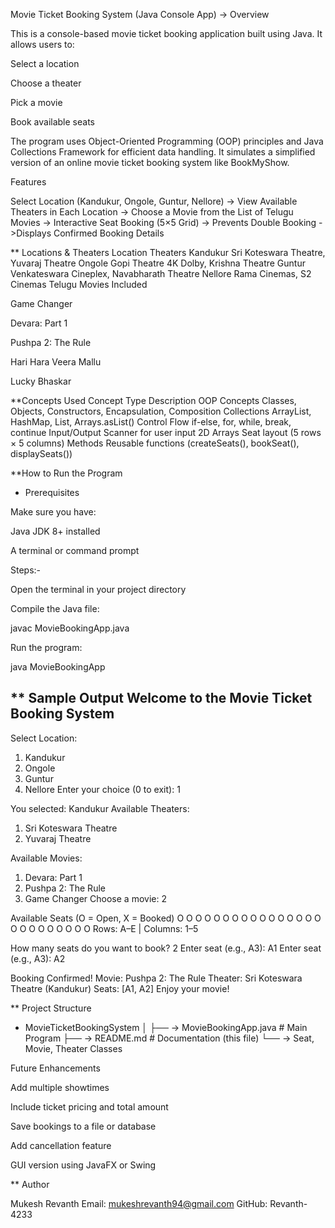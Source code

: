  Movie Ticket Booking System (Java Console App)
-> Overview

This is a console-based movie ticket booking application built using Java.
It allows users to:

Select a location

Choose a theater

Pick a movie

Book available seats

The program uses Object-Oriented Programming (OOP) principles and Java Collections Framework for efficient data handling.
It simulates a simplified version of an online movie ticket booking system like BookMyShow.

 Features

 Select Location (Kandukur, Ongole, Guntur, Nellore)
-> View Available Theaters in Each Location
-> Choose a Movie from the List of Telugu Movies
-> Interactive Seat Booking (5×5 Grid)
-> Prevents Double Booking
->Displays Confirmed Booking Details

** Locations & Theaters
Location	Theaters
Kandukur	Sri Koteswara Theatre, Yuvaraj Theatre
Ongole	Gopi Theatre 4K Dolby, Krishna Theatre
Guntur	Venkateswara Cineplex, Navabharath Theatre
Nellore	Rama Cinemas, S2 Cinemas
 Telugu Movies Included

Game Changer

Devara: Part 1

Pushpa 2: The Rule

Hari Hara Veera Mallu

Lucky Bhaskar

**Concepts Used
Concept Type	Description
OOP Concepts	Classes, Objects, Constructors, Encapsulation, Composition
Collections	ArrayList, HashMap, List, Arrays.asList()
Control Flow	if-else, for, while, break, continue
Input/Output	Scanner for user input
2D Arrays	Seat layout (5 rows × 5 columns)
Methods	Reusable functions (createSeats(), bookSeat(), displaySeats())

**How to Run the Program
* Prerequisites

Make sure you have:

Java JDK 8+ installed

A terminal or command prompt

 Steps:-

Open the terminal in your project directory

Compile the Java file:

javac MovieBookingApp.java


Run the program:

java MovieBookingApp

** Sample Output
Welcome to the Movie Ticket Booking System
------------------------------------------

Select Location:
1. Kandukur
2. Ongole
3. Guntur
4. Nellore
Enter your choice (0 to exit): 1

You selected: Kandukur
Available Theaters:
1. Sri Koteswara Theatre
2. Yuvaraj Theatre

Available Movies:
1. Devara: Part 1
2. Pushpa 2: The Rule
3. Game Changer
Choose a movie: 2

Available Seats (O = Open, X = Booked)
O O O O O
O O O O O
O O O O O
O O O O O
O O O O O
Rows: A–E | Columns: 1–5

How many seats do you want to book? 2
Enter seat (e.g., A3): A1
Enter seat (e.g., A3): A2

Booking Confirmed!
Movie: Pushpa 2: The Rule
Theater: Sri Koteswara Theatre (Kandukur)
Seats: [A1, A2]
Enjoy your movie!

** Project Structure
* MovieTicketBookingSystem
│
├── -> MovieBookingApp.java      # Main Program
├── -> README.md                 # Documentation (this file)
└── -> Seat, Movie, Theater Classes

 Future Enhancements

Add multiple showtimes

Include ticket pricing and total amount

Save bookings to a file or database

Add cancellation feature

GUI version using JavaFX or Swing

** Author

Mukesh Revanth
 Email: mukeshrevanth94@gmail.com
 GitHub: Revanth-4233
